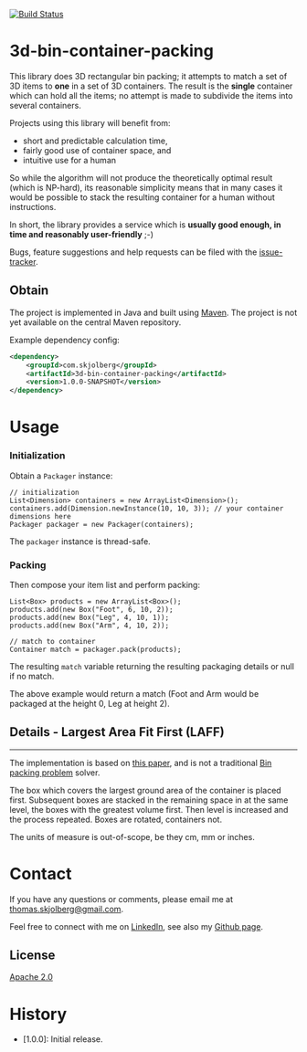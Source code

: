 [![Build Status](https://travis-ci.org/skjolber/3d-bin-container-packing.svg)](https://travis-ci.org/skjolber/3d-bin-container-packing)

3d-bin-container-packing
==================================

This library does 3D rectangular bin packing; it attempts to match a set of 3D items to __one__ in a set of 3D containers. The result is the __single__ container which can hold all the items; no attempt is made to subdivide the items into several containers. 

Projects using this library will benefit from:
 * short and predictable calculation time,
 * fairly good use of container space, and
 * intuitive use for a human 
 
So while the algorithm will not produce the theoretically optimal result (which is NP-hard), its reasonable simplicity means that in many cases it would be possible to stack the resulting container for a human without instructions.

In short, the library provides a service which is __usually good enough, in time and reasonably user-friendly__ ;-)

Bugs, feature suggestions and help requests can be filed with the [issue-tracker].


## Obtain
The project is implemented in Java and built using [Maven]. The project is not yet available on the central Maven repository.

Example dependency config:

```xml
<dependency>
    <groupId>com.skjolberg</groupId>
    <artifactId>3d-bin-container-packing</artifactId>
    <version>1.0.0-SNAPSHOT</version>
</dependency>
```


# Usage

### Initialization
Obtain a `Packager` instance:

    // initialization
    List<Dimension> containers = new ArrayList<Dimension>();
    containers.add(Dimension.newInstance(10, 10, 3)); // your container dimensions here
    Packager packager = new Packager(containers);

The `packager` instance is thread-safe.
### Packing
Then compose your item list and perform packing:

	List<Box> products = new ArrayList<Box>();
	products.add(new Box("Foot", 6, 10, 2));
	products.add(new Box("Leg", 4, 10, 1));
	products.add(new Box("Arm", 4, 10, 2));
	
    // match to container
	Container match = packager.pack(products);

The resulting `match` variable returning the resulting packaging details or null if no match. 

The above example would return a match (Foot and Arm would be packaged at the height 0, Leg at height 2).

## Details - Largest Area Fit First (LAFF)
----------
The implementation is based on [this paper][2], and is not a traditional [Bin packing problem][1] solver.

The box which covers the largest ground area of the container is placed first. Subsequent boxes are stacked in the remaining space in at the same level, the boxes with the greatest volume first. Then level is increased and the process repeated. Boxes are rotated, containers not.

The units of measure is out-of-scope, be they cm, mm or inches.

# Contact
If you have any questions or comments, please email me at thomas.skjolberg@gmail.com.

Feel free to connect with me on [LinkedIn], see also my [Github page].

## License
[Apache 2.0]

# History
 - [1.0.0]: Initial release.

[1]: https://en.wikipedia.org/wiki/Bin_packing_problem
[2]: http://www.zahidgurbuz.com/yayinlar/An%20Efficient%20Algorithm%20for%203D%20Rectangular%20Box%20Packing.pdf
[Apache 2.0]: http://www.apache.org/licenses/LICENSE-2.0.html
[issue-tracker]:       https://github.com/skjolber/3d-bin-container-packing/issues
[Maven]:               	http://maven.apache.org/
[LinkedIn]: http://lnkd.in/r7PWDz
[Github page]: https://skjolber.github.io
